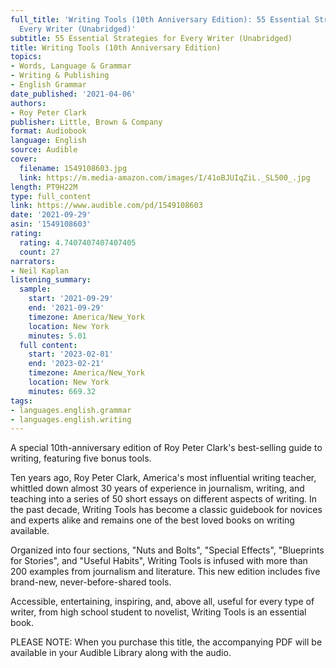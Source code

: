 ```yaml
---
full_title: 'Writing Tools (10th Anniversary Edition): 55 Essential Strategies for
  Every Writer (Unabridged)'
subtitle: 55 Essential Strategies for Every Writer (Unabridged)
title: Writing Tools (10th Anniversary Edition)
topics:
- Words, Language & Grammar
- Writing & Publishing
- English Grammar
date_published: '2021-04-06'
authors:
- Roy Peter Clark
publisher: Little, Brown & Company
format: Audiobook
language: English
source: Audible
cover:
  filename: 1549108603.jpg
  link: https://m.media-amazon.com/images/I/41oBJUIqZiL._SL500_.jpg
length: PT9H22M
type: full_content
link: https://www.audible.com/pd/1549108603
date: '2021-09-29'
asin: '1549108603'
rating:
  rating: 4.7407407407407405
  count: 27
narrators:
- Neil Kaplan
listening_summary:
  sample:
    start: '2021-09-29'
    end: '2021-09-29'
    timezone: America/New_York
    location: New York
    minutes: 5.01
  full content:
    start: '2023-02-01'
    end: '2023-02-21'
    timezone: America/New_York
    location: New York
    minutes: 669.32
tags:
- languages.english.grammar
- languages.english.writing
---
```

A special 10th-anniversary edition of Roy Peter Clark's best-selling guide to writing, featuring five bonus tools.

Ten years ago, Roy Peter Clark, America's most influential writing teacher, whittled down almost 30 years of experience in journalism, writing, and teaching into a series of 50 short essays on different aspects of writing. In the past decade, Writing Tools has become a classic guidebook for novices and experts alike and remains one of the best loved books on writing available.

Organized into four sections, "Nuts and Bolts", "Special Effects", "Blueprints for Stories", and "Useful Habits", Writing Tools is infused with more than 200 examples from journalism and literature. This new edition includes five brand-new, never-before-shared tools.

Accessible, entertaining, inspiring, and, above all, useful for every type of writer, from high school student to novelist, Writing Tools is an essential book.

PLEASE NOTE: When you purchase this title, the accompanying PDF will be available in your Audible Library along with the audio.


